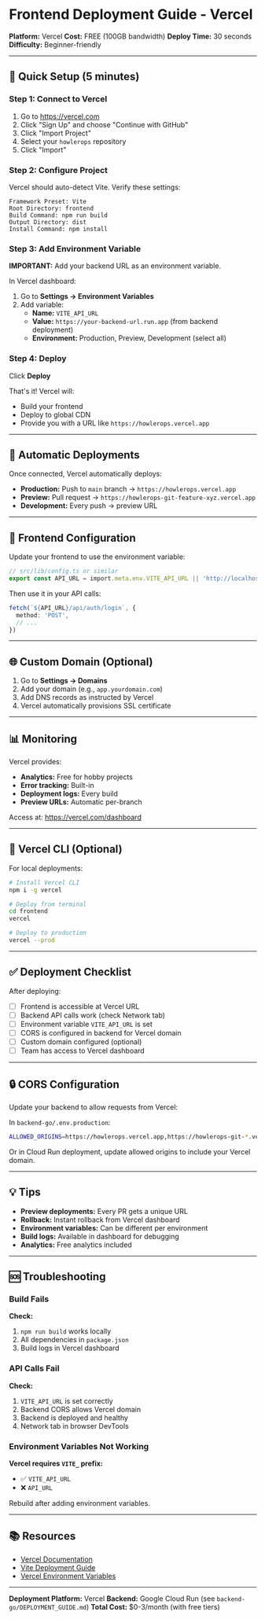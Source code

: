 # Frontend Deployment Guide - Vercel

**Platform:** Vercel
**Cost:** FREE (100GB bandwidth)
**Deploy Time:** 30 seconds
**Difficulty:** Beginner-friendly

---

## 🚀 Quick Setup (5 minutes)

### Step 1: Connect to Vercel

1. Go to https://vercel.com
2. Click "Sign Up" and choose "Continue with GitHub"
3. Click "Import Project"
4. Select your `howlerops` repository
5. Click "Import"

### Step 2: Configure Project

Vercel should auto-detect Vite. Verify these settings:

```
Framework Preset: Vite
Root Directory: frontend
Build Command: npm run build
Output Directory: dist
Install Command: npm install
```

### Step 3: Add Environment Variable

**IMPORTANT:** Add your backend URL as an environment variable.

In Vercel dashboard:
1. Go to **Settings → Environment Variables**
2. Add variable:
   - **Name:** `VITE_API_URL`
   - **Value:** `https://your-backend-url.run.app` (from backend deployment)
   - **Environment:** Production, Preview, Development (select all)

### Step 4: Deploy

Click **Deploy**

That's it! Vercel will:
- Build your frontend
- Deploy to global CDN
- Provide you with a URL like `https://howlerops.vercel.app`

---

## 🔄 Automatic Deployments

Once connected, Vercel automatically deploys:

- **Production:** Push to `main` branch → `https://howlerops.vercel.app`
- **Preview:** Pull request → `https://howlerops-git-feature-xyz.vercel.app`
- **Development:** Every push → preview URL

---

## 📝 Frontend Configuration

Update your frontend to use the environment variable:

```typescript
// src/lib/config.ts or similar
export const API_URL = import.meta.env.VITE_API_URL || 'http://localhost:8500'
```

Then use it in your API calls:
```typescript
fetch(`${API_URL}/api/auth/login`, {
  method: 'POST',
  // ...
})
```

---

## 🌐 Custom Domain (Optional)

1. Go to **Settings → Domains**
2. Add your domain (e.g., `app.yourdomain.com`)
3. Add DNS records as instructed by Vercel
4. Vercel automatically provisions SSL certificate

---

## 📊 Monitoring

Vercel provides:
- **Analytics:** Free for hobby projects
- **Error tracking:** Built-in
- **Deployment logs:** Every build
- **Preview URLs:** Automatic per-branch

Access at: https://vercel.com/dashboard

---

## 🔧 Vercel CLI (Optional)

For local deployments:

```bash
# Install Vercel CLI
npm i -g vercel

# Deploy from terminal
cd frontend
vercel

# Deploy to production
vercel --prod
```

---

## ✅ Deployment Checklist

After deploying:

- [ ] Frontend is accessible at Vercel URL
- [ ] Backend API calls work (check Network tab)
- [ ] Environment variable `VITE_API_URL` is set
- [ ] CORS is configured in backend for Vercel domain
- [ ] Custom domain configured (optional)
- [ ] Team has access to Vercel dashboard

---

## 🔒 CORS Configuration

Update your backend to allow requests from Vercel:

In `backend-go/.env.production`:
```bash
ALLOWED_ORIGINS=https://howlerops.vercel.app,https://howlerops-git-*.vercel.app
```

Or in Cloud Run deployment, update allowed origins to include your Vercel domain.

---

## 💡 Tips

- **Preview deployments:** Every PR gets a unique URL
- **Rollback:** Instant rollback from Vercel dashboard
- **Environment variables:** Can be different per environment
- **Build logs:** Available in dashboard for debugging
- **Analytics:** Free analytics included

---

## 🆘 Troubleshooting

### Build Fails

**Check:**
1. `npm run build` works locally
2. All dependencies in `package.json`
3. Build logs in Vercel dashboard

### API Calls Fail

**Check:**
1. `VITE_API_URL` is set correctly
2. Backend CORS allows Vercel domain
3. Backend is deployed and healthy
4. Network tab in browser DevTools

### Environment Variables Not Working

**Vercel requires `VITE_` prefix:**
- ✅ `VITE_API_URL`
- ❌ `API_URL`

Rebuild after adding environment variables.

---

## 📚 Resources

- [Vercel Documentation](https://vercel.com/docs)
- [Vite Deployment Guide](https://vitejs.dev/guide/static-deploy.html)
- [Vercel Environment Variables](https://vercel.com/docs/concepts/projects/environment-variables)

---

**Deployment Platform:** Vercel
**Backend:** Google Cloud Run (see `backend-go/DEPLOYMENT_GUIDE.md`)
**Total Cost:** $0-3/month (with free tiers)
